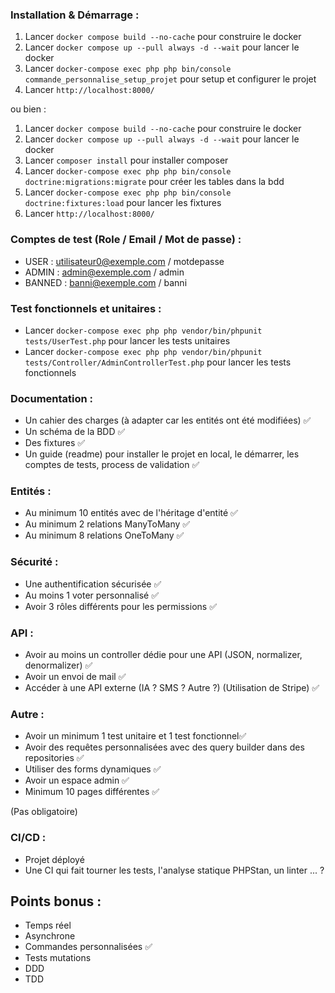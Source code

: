 ### Installation & Démarrage :

1. Lancer `docker compose build --no-cache` pour construire le docker
2. Lancer `docker compose up --pull always -d --wait` pour lancer le docker
3. Lancer `docker-compose exec php php bin/console commande_personnalise_setup_projet` pour setup et configurer le projet
4. Lancer `http://localhost:8000/`

ou bien :

1. Lancer `docker compose build --no-cache` pour construire le docker
2. Lancer `docker compose up --pull always -d --wait` pour lancer le docker
3. Lancer `composer install` pour installer composer
4. Lancer `docker-compose exec php php bin/console doctrine:migrations:migrate` pour créer les tables dans la bdd
5. Lancer `docker-compose exec php php bin/console doctrine:fixtures:load` pour lancer les fixtures
6. Lancer `http://localhost:8000/`


### Comptes de test (Role / Email / Mot de passe) :
- USER : utilisateur0@exemple.com / motdepasse
- ADMIN :  admin@exemple.com / admin
- BANNED : banni@exemple.com / banni

###  Test fonctionnels et unitaires :
- Lancer `docker-compose exec php php vendor/bin/phpunit tests/UserTest.php` pour lancer les tests unitaires
- Lancer `docker-compose exec php php vendor/bin/phpunit tests/Controller/AdminControllerTest.php` pour lancer les tests fonctionnels


### Documentation :

- Un cahier des charges (à adapter car les entités ont été modifiées) ✅
- Un schéma de la BDD ✅
- Des fixtures ✅
- Un guide (readme) pour installer le projet en local, le démarrer, les comptes de tests, process de validation ✅

### Entités :
- Au minimum 10 entités avec de l'héritage d'entité ✅
- Au minimum 2 relations ManyToMany ✅
- Au minimum 8 relations OneToMany ✅

### Sécurité :
- Une authentification sécurisée ✅
- Au moins 1 voter personnalisé ✅
- Avoir 3 rôles différents pour les permissions ✅

### API :
- Avoir au moins un controller dédie pour une API (JSON, normalizer, denormalizer) ✅
- Avoir un envoi de mail ✅
- Accéder à une API externe (IA ? SMS ? Autre ?) (Utilisation de Stripe) ✅

### Autre :
- Avoir un minimum 1 test unitaire et 1 test fonctionnel✅
- Avoir des requêtes personnalisées avec des query builder dans des repositories ✅
- Utiliser des forms dynamiques ✅
- Avoir un espace admin ✅
- Minimum 10 pages différentes ✅

(Pas obligatoire)
### CI/CD :
- Projet déployé
- Une CI qui fait tourner les tests, l'analyse statique PHPStan, un linter ... ?

## Points bonus :

- Temps réel
- Asynchrone
- Commandes personnalisées ✅
- Tests mutations
- DDD
- TDD
